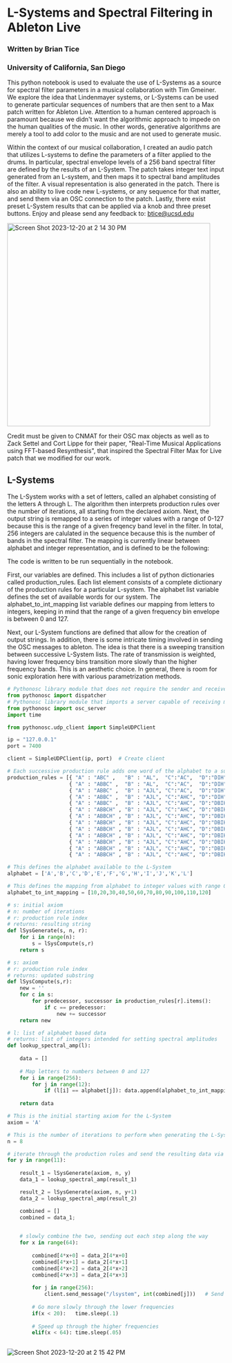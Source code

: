 # L-Systems and Spectral Filtering in Ableton Live

### Written by Brian Tice
### University of California, San Diego

This python notebook is used to evaluate the use of L-Systems as a source for spectral filter parameters in a musical collaboration with Tim Gmeiner. We explore the idea that Lindenmayer systems, or L-Systems can be used to generate particular sequences of numbers that are then sent to a Max patch written for Ableton Live. Attention to a human centered approach is paramount because we didn't want the algorithmic approach to impede on the human qualities of the music. In other words, generative algorithms are merely a tool to add color to the music and are not used to generate music.

Within the context of our musical collaboration, I created an audio patch that utilizes L-systems to define the parameters of a filter applied to the drums. In particular, spectral envelope levels of a 256 band spectral filter are defined by the results of an L-System. The patch takes integer text input generated from an L-system, and then maps it to spectral band amplitudes of the filter. A visual representation is also generated in the patch. There is also an ability to live code new L-systems, or any sequence for that matter, and send them via an OSC connection to the patch. Lastly, there exist preset L-System results that can be applied via a knob and three preset buttons. Enjoy and please send any feedback to: btice@ucsd.edu

<img width="470" alt="Screen Shot 2023-12-20 at 2 14 30 PM" src="https://github.com/b-tice/l-systems_spectral_filter/assets/120678973/8806d2f6-6b7a-49b8-a668-bf2c27783973">



Credit must be given to CNMAT for their OSC max objects as well as to Zack Settel and Cort Lippe for their paper, "Real-Time Musical Applications using FFT-based Resynthesis", that inspired the Spectral Filter Max for Live patch that we modified for our work. 

## L-Systems  

The L-System works with a set of letters, called an alphabet consisting of the letters A through L. The algorithm then interprets production rules over the number of iterations, all starting from the declared axiom. Next, the output string is remapped to a series of integer values with a range of 0-127 because this is the range of a given freqency band level in the filter. In total, 256 integers are calulated in the sequence because this is the number of bands in the spectral filter. The mapping is currently linear between alphabet and integer representation, and is defined to be the following:




The code is written to be run sequentially in the notebook. 

First, our variables are defined. This includes a list of python dictionaries called production_rules. Each list element consists of a complete dictionary of the production rules for a particular L-system. The alphabet list variable defines the set of available words for our system. The alphabet_to_int_mapping list variable defines our mapping from letters to integers, keeping in mind that the range of a given frequency bin envelope is between 0 and 127.

Next, our L-System functions are defined that allow for the creation of output strings. In addition, there is some intricate timing involved in sending the OSC messages to ableton. The idea is that there is a sweeping transition between successive L-System lists. The rate of transmission is weighted, having lower frequency bins transition more slowly than the higher frequency bands. This is an aesthetic choice. In general, there is room for sonic exploration here with various parametrization methods.




```python
# Pythonosc library module that does not require the sender and receiver of the message to be directly connected 
from pythonosc import dispatcher
# Pythonosc library module that imports a server capable of receiving messages in OSC format 
from pythonosc import osc_server
import time

from pythonosc.udp_client import SimpleUDPClient

ip = "127.0.0.1"
port = 7400

client = SimpleUDPClient(ip, port)  # Create client
```


```python
# Each successive production rule adds one word of the alphabet to a successor
production_rules = [{ "A" : "ABC" ,   "B" : "AL",  "C":"AC",  "D":"DIH"},
                    { "A" : "ABBC" ,  "B" : "AL",  "C":"AC",  "D":"DIH"},
                    { "A" : "ABBC" ,  "B" : "AJL", "C":"AC",  "D":"DIH"},
                    { "A" : "ABBC" ,  "B" : "AJL", "C":"AHC", "D":"DIH"},
                    { "A" : "ABBC" ,  "B" : "AJL", "C":"AHC", "D":"DBIH"},
                    { "A" : "ABBCH" , "B" : "AJL", "C":"AHC", "D":"DBIH"},
                    { "A" : "ABBCH" , "B" : "AJL", "C":"AHC", "D":"DBIH", "H" : "AB"},
                    { "A" : "ABBCH" , "B" : "AJL", "C":"AHC", "D":"DBIH", "H" : "AAB"},
                    { "A" : "ABBCH" , "B" : "AJL", "C":"AHC", "D":"DBIH", "H" : "ABB"},
                    { "A" : "ABBCH" , "B" : "AJL", "C":"AHC", "D":"DBIH", "H" : "ABC"},
                    { "A" : "ABBCH" , "B" : "AJL", "C":"AHC", "D":"DBIH", "H" : "ABD"},
                    { "A" : "ABBCH" , "B" : "AJL", "C":"AHC", "D":"DBIH", "H" : "ABF"},
                    { "A" : "ABBCH" , "B" : "AJL", "C":"AHC", "D":"DBIH", "H" : "ABH"},]

# This defines the alphabet available to the L-System
alphabet = ['A','B','C','D','E','F','G','H','I','J','K','L']

# This defines the mapping from alphabet to integer values with range 0 to 127
alphabet_to_int_mapping = [10,20,30,40,50,60,70,80,90,100,110,120]

# s: initial axiom
# n: number of iterations
# r: production rule index
# returns: resulting string
def lSysGenerate(s, n, r):
    for i in range(n):
        s = lSysCompute(s,r)
    return s

# s: axiom
# r: production rule index
# returns: updated substring
def lSysCompute(s,r):
    new = ''
    for c in s:
        for predecessor, successor in production_rules[r].items():        
            if c == predecessor:
                new += successor
    return new

# l: list of alphabet based data
# returns: list of integers intended for setting spectral amplitudes
def lookup_spectral_amp(l):
    
    data = []
    
    # Map letters to numbers between 0 and 127
    for i in range(256):
        for j in range(12):
            if (l[i] == alphabet[j]): data.append(alphabet_to_int_mapping[j])
                    
    return data

# This is the initial starting axiom for the L-System
axiom = 'A'

# This is the number of iterations to perform when generating the L-System
n = 8

# iterate through the production rules and send the resulting data via osc, with timing delays and blending between transmissions
for y in range(11):
    
    result_1 = lSysGenerate(axiom, n, y) 
    data_1 = lookup_spectral_amp(result_1)

    result_2 = lSysGenerate(axiom, n, y+1) 
    data_2 = lookup_spectral_amp(result_2)

    combined = []
    combined = data_1;

    
    # slowly combine the two, sending out each step along the way
    for x in range(64):
   
        combined[4*x+0] = data_2[4*x+0]
        combined[4*x+1] = data_2[4*x+1]
        combined[4*x+2] = data_2[4*x+2]
        combined[4*x+3] = data_2[4*x+3]
   
        for j in range(256):
            client.send_message("/lsystem", int(combined[j]))   # Send float message
        
        # Go more slowly through the lower frequencies
        if(x < 20):   time.sleep(.1)
        
        # Speed up through the higher frequencies
        elif(x < 64): time.sleep(.05)
    
```

![Screen Shot 2023-12-20 at 2 15 42 PM](https://github.com/b-tice/l-systems_spectral_filter/assets/120678973/fd029bfe-ddd1-47f9-abd9-e5dfcb1888bd)


```python

```
